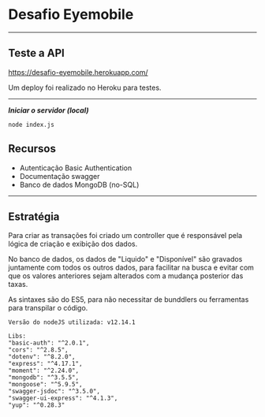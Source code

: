 # Desafio Eyemobile

---
## Teste a API

https://desafio-eyemobile.herokuapp.com/

Um deploy foi realizado no Heroku para testes.

---

***Iniciar o servidor (local)***

` node index.js `

## Recursos

- Autenticação Basic Authentication
- Documentação swagger
- Banco de dados MongoDB (no-SQL)

---

## Estratégia

Para criar as transações foi criado um controller que é responsável pela lógica de criação e exibição dos dados.

No banco de dados, os dados de "Liquido" e "Disponível" são gravados juntamente com todos os outros dados, para facilitar na busca e evitar com que os valores anteriores sejam alterados com a mudança posterior das taxas.

As sintaxes são do ES5, para não necessitar de bunddlers ou ferramentas para transpilar o código.

` Versão do nodeJS utilizada: v12.14.1 `

```shell
Libs:
"basic-auth": "^2.0.1",
"cors": "^2.8.5",
"dotenv": "^8.2.0",
"express": "^4.17.1",
"moment": "^2.24.0",
"mongodb": "^3.5.5",
"mongoose": "^5.9.5",
"swagger-jsdoc": "^3.5.0",
"swagger-ui-express": "^4.1.3",
"yup": "^0.28.3" 
```
